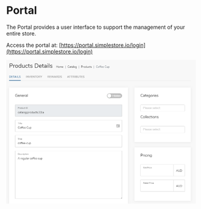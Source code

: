 # Portal

The Portal provides a user interface to support the management of your entire store.

Access the portal at: [https://portal.simplestore.io/login](https://portal.simplestore.io/login)

![](../.gitbook/assets/image%20%286%29.png)

